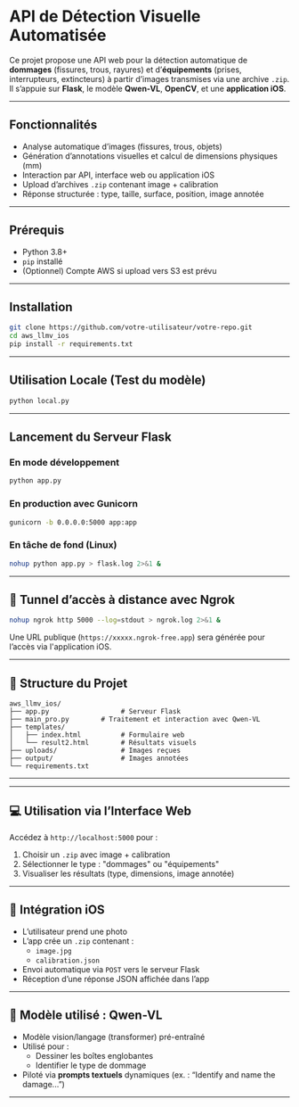 # API de Détection Visuelle Automatisée

Ce projet propose une API web pour la détection automatique de **dommages** (fissures, trous, rayures) et d’**équipements** (prises, interrupteurs, extincteurs) à partir d’images transmises via une archive `.zip`. Il s’appuie sur **Flask**, le modèle **Qwen-VL**, **OpenCV**, et une **application iOS**.

---

##  Fonctionnalités

- Analyse automatique d’images (fissures, trous, objets)
- Génération d’annotations visuelles et calcul de dimensions physiques (mm)
- Interaction par API, interface web ou application iOS
- Upload d’archives `.zip` contenant image + calibration
- Réponse structurée : type, taille, surface, position, image annotée

---

##  Prérequis

- Python 3.8+
- `pip` installé
- (Optionnel) Compte AWS si upload vers S3 est prévu

---

##  Installation

```bash
git clone https://github.com/votre-utilisateur/votre-repo.git
cd aws_llmv_ios
pip install -r requirements.txt
```

---

##  Utilisation Locale (Test du modèle)

```bash
python local.py
```

---

##  Lancement du Serveur Flask

### En mode développement

```bash
python app.py
```

### En production avec Gunicorn

```bash
gunicorn -b 0.0.0.0:5000 app:app
```

### En tâche de fond (Linux)

```bash
nohup python app.py > flask.log 2>&1 &
```

---

## 📄 Tunnel d’accès à distance avec Ngrok

```bash
nohup ngrok http 5000 --log=stdout > ngrok.log 2>&1 &
```

Une URL publique (`https://xxxxx.ngrok-free.app`) sera générée pour l’accès via l'application iOS.

---

## 📂 Structure du Projet

```
aws_llmv_ios/
├── app.py                  # Serveur Flask
├── main_pro.py        # Traitement et interaction avec Qwen-VL
├── templates/
│   ├── index.html          # Formulaire web
│   └── result2.html        # Résultats visuels
├── uploads/                # Images reçues
├── output/                 # Images annotées
└── requirements.txt
```

---

---

## 💻 Utilisation via l’Interface Web

Accédez à `http://localhost:5000` pour :

1. Choisir un `.zip` avec image + calibration
2. Sélectionner le type : "dommages" ou "équipements"
3. Visualiser les résultats (type, dimensions, image annotée)

---

## 📱 Intégration iOS

- L’utilisateur prend une photo
- L’app crée un `.zip` contenant :
  - `image.jpg`
  - `calibration.json`
- Envoi automatique via `POST` vers le serveur Flask
- Réception d’une réponse JSON affichée dans l’app

---

## 🤖 Modèle utilisé : Qwen-VL

- Modèle vision/langage (transformer) pré-entraîné
- Utilisé pour :
  - Dessiner les boîtes englobantes
  - Identifier le type de dommage
- Piloté via **prompts textuels** dynamiques (ex. : “Identify and name the damage...”)

---
